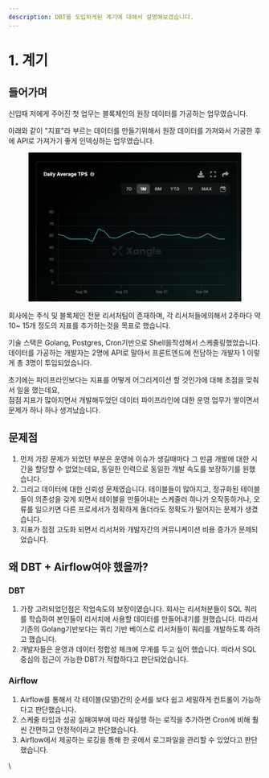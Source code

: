 ```yaml
---
description: DBT를 도입하게된 계기에 대해서 설명해보겠습니다.
---
```


# 1. 계기

## 들어가며

신입때 저에게 주어진 첫 업무는 블록체인의 원장 데이터를 가공하는 업무였습니다.

아래와 같이 "지표"라 부르는 데이터를 만들기위해서 원장 데이터를 가져와서 가공한 후에 API로 가져가기 좋게 인덱싱하는 업무였습니다.

<figure><img src="../.gitbook/assets/image (7).png" alt=""><figcaption></figcaption></figure>

회사에는 주식 및 블록체인 전문 리서처팀이 존재하며, 각 리서처들에의해서 2주마다 약 10\~ 15개 정도의 지표를 추가하는것을 목표로 했습니다.

기술 스택은 Golang, Postgres, Cron기반으로 Shell을작성해서 스케줄링했었습니다. 데이터를 가공하는 개발자는 2명에 API로 말아서 프론트엔드에 전담하는 개발자 1 이렇게 총 3명이 투입되었습니다.

초기에는 파이프라인보다는 지표를 어떻게 어그리게이션 할 것인가에 대해 초점을 맞춰서 일을 했는데요,\
점점 지표가 많아지면서 개발해두었던 데이터 파이프라인에 대한 운영 업무가 쌓이면서 문제가 하나 하나 생겨났습니다.



## 문제점

1. 먼저 가장 문제가 되었던 부분은 운영에 이슈가 생길때마다 그 만큼 개발에 대한 시간을 할당할 수 없었는데요,  동일한 인력으로 동일한 개발 속도를 보장하기를 원했습니다.
2. 그리고 데이터에 대한 신뢰성 문제였습니다. 테이블들이 많아지고, 정규화된 테이블들이 의존성을 갖게 되면서 테이블을 만들어내는 스케줄러 하나가 오작동하거나, 오류를 일으키면 다른 프로세서가 정확하게 돌더라도 정확도가 떨어지는 문제가 생겼습니다.&#x20;
3. 지표가 점점 고도화 되면서 리서처와 개발자간의 커뮤니케이션 비용 증가가 문제되었습니다.



## 왜 DBT + Airflow여야 했을까?

### DBT

1. 가장 고려되었던점은 작업속도의 보장이였습니다. 회사는 리서처분들이 SQL 쿼리를 학습하여 본인들이 리서치에 사용할 데이터를 만들어내기를 원했습니다. 따라서 기존의 Golang기반보다는 쿼리 기반 베이스로 리서처들이 쿼리를 개발하도록 하려고 했습니다.
2. 개발자들은 운영과 데이터 정합성 체크에 무게를 두고 싶어 했습니다. 따라서 SQL 중심의 접근이 가능한 DBT가 적합하다고 판단되었습니다.

### Airflow

1. Airflow를 통해서 각 테이블(모델)간의 순서를 보다 쉽고 세밀하게 컨트롤이 가능하다고 판단했습니다.
2. 스케줄 타임과 성공 실패여부에 따라 재실행 하는 로직을 추가하면 Cron에 비해 훨씬 간편하고 안정적이라고 판단했습니다.&#x20;
3. Airflow에서 제공하는 로깅을 통해 한 곳에서 로그파일을 관리할 수 있었다고 판단했습니다.







\








